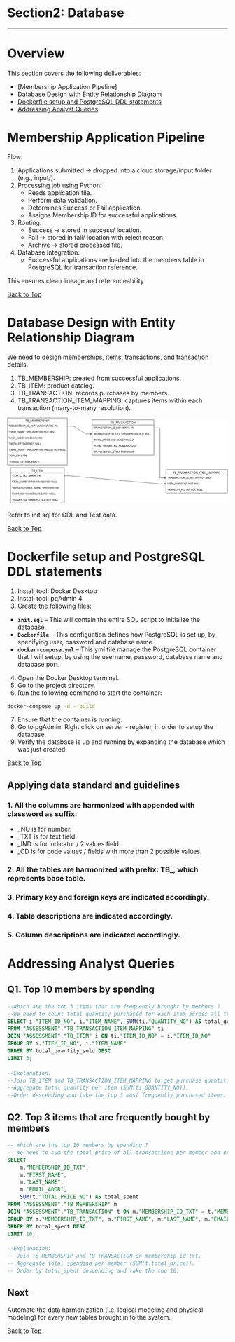 # Section2: Database
---

# Overview
This section covers the following deliverables:
- [Membership Application Pipeline]
- [Database Design with Entity Relationship Diagram](#database_design_with_entity_relationship_diagram)
- [Dockerfile setup and PostgreSQL DDL statements](#dockerfile_setup_and_postgresql_ddl_statements)
- [Addressing Analyst Queries](#addressing_analyst_queries)

# Membership Application Pipeline
Flow:
1. Applications submitted → dropped into a cloud storage/input folder (e.g., input/).
2. Processing job using Python:
	- Reads application file.
	- Perform data validation.
	- Determines Success or Fail application.
	- Assigns Membership ID for successful applications.
4. Routing:
	- Success → stored in success/ location.
	- Fail → stored in fail/ location with reject reason.
	- Archive -> stored processed file.
5. Database Integration:
	- Successful applications are loaded into the members table in PostgreSQL for transaction reference.

This ensures clean lineage and referenceability.

[Back to Top](#overview)

# Database Design with Entity Relationship Diagram

We need to design memberships, items, transactions, and transaction details.
1. TB_MEMBERSHIP: created from successful applications.
2. TB_ITEM: product catalog.
3. TB_TRANSACTION: records purchases by members.
4. TB_TRANSACTION_ITEM_MAPPING: captures items within each transaction (many-to-many resolution).

![view here](ERD.png)

Refer to init.sql for DDL and Test data.

[Back to Top](#overview)

# Dockerfile setup and PostgreSQL DDL statements
1. Install tool: Docker Desktop
2. Install tool: pgAdmin 4
3. Create the following files:
- **`init.sql`** – This will contain the entire SQL script to initialize the database.
- **`Dockerfile`** – This configuation defines how PostgreSQL is set up, by specifying user, password and database name.
- **`docker-compose.yml`** – This yml file manage the PostgreSQL container that I will setup, by using the username, password, database name and database port.
4. Open the Docker Desktop terminal.
5. Go to the project directory.
6. Run the following command to start the container:
```bash
docker-compose up -d --build
```
7. Ensure that the container is running:
8. Go to pgAdmin. Right click on server - register, in order to setup the database.
9. Verify the database is up and running by expanding the database which was just created.

[Back to Top](#overview)

## Applying data standard and guidelines
### 1. All the columns are harmonized with appended with classword as suffix:
- _NO is for number.
- _TXT is for text field.
- _IND is for indicator / 2 values field.
- _CD is for code values / fields with more than 2 possible values.
			
### 2. All the tables are harmonized with prefix: TB_, which represents base table.
### 3. Primary key and foreign keys are indicated accordingly.
### 4. Table descriptions are indicated accordingly.
### 5. Column descriptions are indicated accordingly.

# Addressing Analyst Queries
## Q1. Top 10 members by spending
~~~~sql
--Which are the top 3 items that are frequently brought by members ?
--We need to count total quantity purchased for each item across all transactions:
SELECT i."ITEM_ID_NO", i."ITEM_NAME", SUM(ti."QUANTITY_NO") AS total_quantity_sold
FROM "ASSESSMENT"."TB_TRANSACTION_ITEM_MAPPING" ti
JOIN "ASSESSMENT"."TB_ITEM" i ON ti."ITEM_ID_NO" = i."ITEM_ID_NO"
GROUP BY i."ITEM_ID_NO", i."ITEM_NAME"
ORDER BY total_quantity_sold DESC
LIMIT 3;

--Explanation:
--Join TB_ITEM and TB_TRANSACTION_ITEM_MAPPING to get purchase quantities.
--Aggregate total quantity per item (SUM(ti.QUANTITY_NO)).
--Order descending and take the top 3 most frequently purchased items.
~~~~

## Q2. Top 3 items that are frequently bought by members
~~~~sql
-- Which are the top 10 members by spending ?
-- We need to sum the total_price of all transactions per member and order by spending descending:
SELECT 
    m."MEMBERSHIP_ID_TXT",
    m."FIRST_NAME",
    m."LAST_NAME",
    m."EMAIL_ADDR",
    SUM(t."TOTAL_PRICE_NO") AS total_spent
FROM "ASSESSMENT"."TB_MEMBERSHIP" m
JOIN "ASSESSMENT"."TB_TRANSACTION" t ON m."MEMBERSHIP_ID_TXT" = t."MEMBERSHIP_ID_TXT"
GROUP BY m."MEMBERSHIP_ID_TXT", m."FIRST_NAME", m."LAST_NAME", m."EMAIL_ADDR"
ORDER BY total_spent DESC
LIMIT 10;

--Explanation:
-- Join TB_MEMBERSHIP and TB_TRANSACTION on membership_id_txt.
-- Aggregate total spending per member (SUM(t.total_price)).
-- Order by total_spent descending and take the top 10.
~~~~

## Next
Automate the data harmonization (i.e. logical modeling and physical modeling) for every new tables brought in to the system.

[Back to Top](#overview)